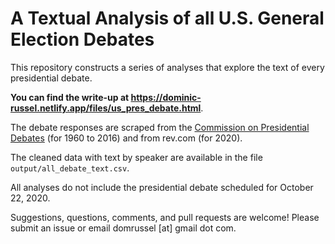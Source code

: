 # A Textual Analysis of all U.S. General Election Debates

This repository constructs a series of analyses that explore the text of every presidential debate.

**You can find the write-up at https://dominic-russel.netlify.app/files/us_pres_debate.html**.

The debate responses are scraped from the [Commission on Presidential Debates](https://www.debates.org/voter-education/debate-transcripts/) (for 1960 to 2016) and from rev.com (for 2020).

The cleaned data with text by speaker are available in the file `output/all_debate_text.csv`.

All analyses do not include the presidential debate scheduled for October 22, 2020.

Suggestions, questions, comments, and pull requests are welcome! Please submit an issue or email domrussel \[at\] gmail dot com.
